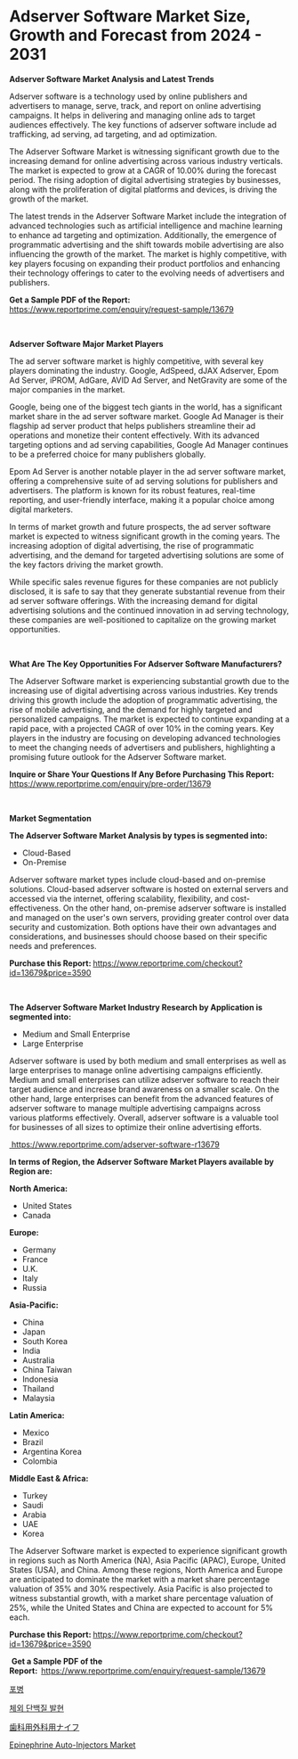 <p><h1>Adserver Software Market Size, Growth and Forecast from 2024 - 2031</h1></p><p><strong>Adserver Software Market Analysis and Latest Trends</strong></p>
<p><p>Adserver software is a technology used by online publishers and advertisers to manage, serve, track, and report on online advertising campaigns. It helps in delivering and managing online ads to target audiences effectively. The key functions of adserver software include ad trafficking, ad serving, ad targeting, and ad optimization.</p><p>The Adserver Software Market is witnessing significant growth due to the increasing demand for online advertising across various industry verticals. The market is expected to grow at a CAGR of 10.00% during the forecast period. The rising adoption of digital advertising strategies by businesses, along with the proliferation of digital platforms and devices, is driving the growth of the market.</p><p>The latest trends in the Adserver Software Market include the integration of advanced technologies such as artificial intelligence and machine learning to enhance ad targeting and optimization. Additionally, the emergence of programmatic advertising and the shift towards mobile advertising are also influencing the growth of the market. The market is highly competitive, with key players focusing on expanding their product portfolios and enhancing their technology offerings to cater to the evolving needs of advertisers and publishers.</p></p>
<p><strong>Get a Sample PDF of the Report:&nbsp;</strong> <a href="https://www.reportprime.com/enquiry/request-sample/13679">https://www.reportprime.com/enquiry/request-sample/13679</a></p>
<p>&nbsp;</p>
<p><strong>Adserver Software Major Market Players</strong></p>
<p><p>The ad server software market is highly competitive, with several key players dominating the industry. Google, AdSpeed, dJAX Adserver, Epom Ad Server, iPROM, AdGare, AVID Ad Server, and NetGravity are some of the major companies in the market.</p><p>Google, being one of the biggest tech giants in the world, has a significant market share in the ad server software market. Google Ad Manager is their flagship ad server product that helps publishers streamline their ad operations and monetize their content effectively. With its advanced targeting options and ad serving capabilities, Google Ad Manager continues to be a preferred choice for many publishers globally.</p><p>Epom Ad Server is another notable player in the ad server software market, offering a comprehensive suite of ad serving solutions for publishers and advertisers. The platform is known for its robust features, real-time reporting, and user-friendly interface, making it a popular choice among digital marketers.</p><p>In terms of market growth and future prospects, the ad server software market is expected to witness significant growth in the coming years. The increasing adoption of digital advertising, the rise of programmatic advertising, and the demand for targeted advertising solutions are some of the key factors driving the market growth.</p><p>While specific sales revenue figures for these companies are not publicly disclosed, it is safe to say that they generate substantial revenue from their ad server software offerings. With the increasing demand for digital advertising solutions and the continued innovation in ad serving technology, these companies are well-positioned to capitalize on the growing market opportunities.</p></p>
<p>&nbsp;</p>
<p><strong>What Are The Key Opportunities For Adserver Software Manufacturers?</strong></p>
<p><p>The Adserver Software market is experiencing substantial growth due to the increasing use of digital advertising across various industries. Key trends driving this growth include the adoption of programmatic advertising, the rise of mobile advertising, and the demand for highly targeted and personalized campaigns. The market is expected to continue expanding at a rapid pace, with a projected CAGR of over 10% in the coming years. Key players in the industry are focusing on developing advanced technologies to meet the changing needs of advertisers and publishers, highlighting a promising future outlook for the Adserver Software market.</p></p>
<p><strong>Inquire or Share Your Questions If Any Before Purchasing This Report:</strong> <a href="https://www.reportprime.com/enquiry/pre-order/13679">https://www.reportprime.com/enquiry/pre-order/13679</a></p>
<p>&nbsp;</p>
<p><strong>Market Segmentation</strong></p>
<p><strong>The Adserver Software Market Analysis by types is segmented into:</strong></p>
<p><ul><li>Cloud-Based</li><li>On-Premise</li></ul></p>
<p><p>Adserver software market types include cloud-based and on-premise solutions. Cloud-based adserver software is hosted on external servers and accessed via the internet, offering scalability, flexibility, and cost-effectiveness. On the other hand, on-premise adserver software is installed and managed on the user's own servers, providing greater control over data security and customization. Both options have their own advantages and considerations, and businesses should choose based on their specific needs and preferences.</p></p>
<p><strong>Purchase this Report:&nbsp;</strong><a href="https://www.reportprime.com/checkout?id=13679&price=3590">https://www.reportprime.com/checkout?id=13679&price=3590</a></p>
<p>&nbsp;</p>
<p><strong>The Adserver Software Market Industry Research by Application is segmented into:</strong></p>
<p><ul><li>Medium and Small Enterprise</li><li>Large Enterprise</li></ul></p>
<p><p>Adserver software is used by both medium and small enterprises as well as large enterprises to manage online advertising campaigns efficiently. Medium and small enterprises can utilize adserver software to reach their target audience and increase brand awareness on a smaller scale. On the other hand, large enterprises can benefit from the advanced features of adserver software to manage multiple advertising campaigns across various platforms effectively. Overall, adserver software is a valuable tool for businesses of all sizes to optimize their online advertising efforts.</p></p>
<p><a href="https://www.reportprime.com/adserver-software-r13679">&nbsp;https://www.reportprime.com/adserver-software-r13679</a></p>
<p><strong>In terms of Region, the Adserver Software Market Players available by Region are:</strong></p>
<p>
    <p> <strong> North America: </strong>
        <ul>
            <li>United States</li>
            <li>Canada</li>
        </ul>
        </p> 
    <p> <strong> Europe: </strong>
        <ul>
            <li>Germany</li>
            <li>France</li>
            <li>U.K.</li>
            <li>Italy</li>
            <li>Russia</li>
        </ul>
        </p> 
    <p> <strong> Asia-Pacific: </strong>
        <ul>
            <li>China</li>
            <li>Japan</li>
            <li>South Korea</li>
            <li>India</li>
            <li>Australia</li>
            <li>China Taiwan</li>
            <li>Indonesia</li>
            <li>Thailand</li>
            <li>Malaysia</li>
        </ul>
        </p> 
    <p> <strong> Latin America: </strong>
        <ul>
            <li>Mexico</li>
            <li>Brazil</li>
            <li>Argentina Korea</li>
            <li>Colombia</li>
        </ul>
        </p> 
    <p> <strong> Middle East & Africa: </strong>
        <ul>
            <li>Turkey</li>
            <li>Saudi</li>
            <li>Arabia</li>
            <li>UAE</li>
            <li>Korea</li>
        </ul>
    </p>
    </p>
<p><p>The Adserver Software market is expected to experience significant growth in regions such as North America (NA), Asia Pacific (APAC), Europe, United States (USA), and China. Among these regions, North America and Europe are anticipated to dominate the market with a market share percentage valuation of 35% and 30% respectively. Asia Pacific is also projected to witness substantial growth, with a market share percentage valuation of 25%, while the United States and China are expected to account for 5% each.</p></p>
<p><strong>Purchase this Report: </strong><a href="https://www.reportprime.com/checkout?id=13679&price=3590">https://www.reportprime.com/checkout?id=13679&price=3590</a></p>
<p>&nbsp;<strong>Get a Sample PDF of the Report:&nbsp;&nbsp;</strong><a href="https://www.reportprime.com/enquiry/request-sample/13679">https://www.reportprime.com/enquiry/request-sample/13679</a></p>
<p><strong></strong></p>
<p><p><a href="https://medium.com/@rudilistiyanto53_49097/%EB%8C%80%ED%8F%AC-%EC%8B%9C%EC%9E%A5-2024%EB%85%84%EB%B6%80%ED%84%B0-2031%EB%85%84%EA%B9%8C%EC%A7%80%EC%9D%98-%EC%82%B0%EC%97%85-%EB%8F%99%ED%96%A5-%EB%B0%8F-%EC%98%88%EC%B8%A1-ed1f08fa1489">포병</a></p><p><a href="https://medium.com/@basmakahin54/%EC%9D%B8%EC%B2%B4-%EC%99%B8-%EB%8B%A8%EB%B0%B1%EC%A7%88-%EB%B0%9C%ED%98%84-%EC%82%B0%EC%97%85%EC%97%90-%EB%8C%80%ED%95%9C-%ED%86%B5%EC%B0%B0-%EC%8B%9C%EC%9E%A5-%EA%B8%88%EC%9C%B5-%EC%83%81%ED%83%9C-%EC%8B%9C%EC%9E%A5-%EA%B7%9C%EB%AA%A8-%EB%B0%8F-2031%EB%85%84%EA%B9%8C%EC%A7%80%EC%9D%98-%EC%88%98%EC%9D%B5-%EB%B6%84%EC%84%9D-600017e8f177">체외 단백질 발현</a></p><p><a href="https://github.com/mohamedbakry57/Market-Research-Report-List-4/blob/main/3868338107337.md">歯科用外科用ナイフ</a></p><p><a href="https://medium.com/@jayrussel94/epinephrine-auto-injectors-market-size-share-trends-analysis-report-by-end-use-under-6-years-1c1b991781e5">Epinephrine Auto-Injectors Market</a></p></p>